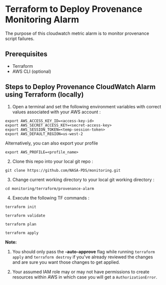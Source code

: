 # Terraform to Deploy Provenance Monitoring Alarm

The purpose of this cloudwatch metric alarm is to monitor provenance script failures.

## Prerequisites
- Terraform
- AWS CLI (optional)

## Steps to Deploy Provenance CloudWatch Alarm using Terraform (locally)

1. Open a terminal and set the following environment variables with correct values associated with your AWS account :

```shell
export AWS_ACCESS_KEY_ID=<access-key-id>
export AWS_SECRET_ACCESS_KEY=<secret-access-key>
export AWS_SESSION_TOKEN=<temp-session-token>
export AWS_DEFAULT_REGION=us-west-2
```

 Alternatively, you can also export your profile

```
export AWS_PROFILE=<profile_name>
```

2. Clone this repo into your local git repo :

```
git clone https://github.com/NASA-PDS/monitoring.git
```

3. Change current working directory to your local git working directory :

```
cd monitoring/terraform/provenance-alarm
```

4. Execute the following TF commands :

```
terraform init
```

```
terraform validate
```

```
terraform plan
```

```
terraform apply
```

**Note:**

1. You should only pass the **-auto-approve** flag while running `terraform apply` and `terraform destroy` if you've already reviewed the changes and are sure you want those changes to get applied.

2. Your assumed IAM role may or may not have permissions to create resources within AWS in which case you will get a `AuthorizationError`.
